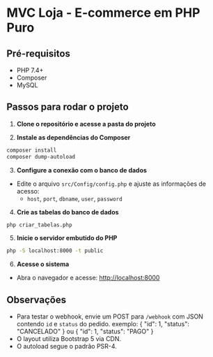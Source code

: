 # MVC Loja - E-commerce em PHP Puro

## Pré-requisitos
- PHP 7.4+
- Composer
- MySQL

## Passos para rodar o projeto

1. **Clone o repositório e acesse a pasta do projeto**

2. **Instale as dependências do Composer**
```bash
composer install
composer dump-autoload
```

3. **Configure a conexão com o banco de dados**
- Edite o arquivo `src/Config/config.php` e ajuste as informações de acesso:
  - `host`, `port`, `dbname`, `user`, `password`

4. **Crie as tabelas do banco de dados**
```bash
php criar_tabelas.php
```

5. **Inicie o servidor embutido do PHP**
```bash
php -S localhost:8000 -t public
```

6. **Acesse o sistema**
- Abra o navegador e acesse: [http://localhost:8000](http://localhost:8000)

## Observações
- Para testar o webhook, envie um POST para `/webhook` com JSON contendo `id` e `status` do pedido.
    exemplo: 
    {
        "id": 1,
        "status": "CANCELADO"
    }
    ou 
    {
        "id": 1,
        "status": "PAGO"
    }
- O layout utiliza Bootstrap 5 via CDN.
- O autoload segue o padrão PSR-4.

